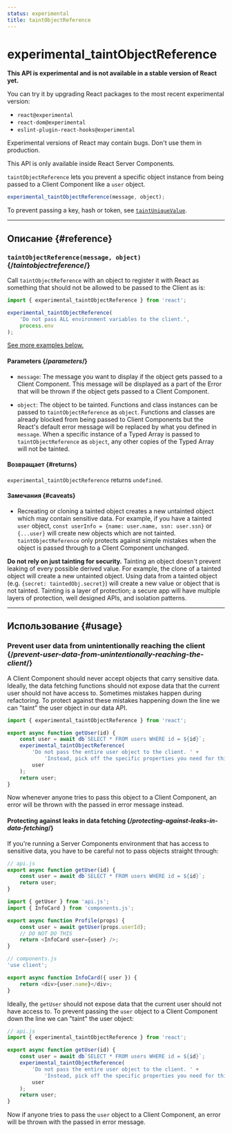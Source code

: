 ```yaml
---
status: experimental
title: taintObjectReference
---
```


# experimental_taintObjectReference

<Wip>

**This API is experimental and is not available in a stable version of React yet.**

You can try it by upgrading React packages to the most recent experimental version:

-   `react@experimental`
-   `react-dom@experimental`
-   `eslint-plugin-react-hooks@experimental`

Experimental versions of React may contain bugs. Don't use them in production.

This API is only available inside React Server Components.

</Wip>

<Intro>

`taintObjectReference` lets you prevent a specific object instance from being passed to a Client Component like a `user` object.

```js
experimental_taintObjectReference(message, object);
```

To prevent passing a key, hash or token, see [`taintUniqueValue`](/reference/react/experimental_taintUniqueValue).

</Intro>

<InlineToc />

---

## Описание {#reference}

### `taintObjectReference(message, object)` {/_taintobjectreference_/}

Call `taintObjectReference` with an object to register it with React as something that should not be allowed to be passed to the Client as is:

```js
import { experimental_taintObjectReference } from 'react';

experimental_taintObjectReference(
    'Do not pass ALL environment variables to the client.',
    process.env
);
```

[See more examples below.](#usage)

#### Parameters {/_parameters_/}

-   `message`: The message you want to display if the object gets passed to a Client Component. This message will be displayed as a part of the Error that will be thrown if the object gets passed to a Client Component.

-   `object`: The object to be tainted. Functions and class instances can be passed to `taintObjectReference` as `object`. Functions and classes are already blocked from being passed to Client Components but the React's default error message will be replaced by what you defined in `message`. When a specific instance of a Typed Array is passed to `taintObjectReference` as `object`, any other copies of the Typed Array will not be tainted.

#### Возвращает {#returns}

`experimental_taintObjectReference` returns `undefined`.

#### Замечания {#caveats}

-   Recreating or cloning a tainted object creates a new untainted object which may contain sensitive data. For example, if you have a tainted `user` object, `const userInfo = {name: user.name, ssn: user.ssn}` or `{...user}` will create new objects which are not tainted. `taintObjectReference` only protects against simple mistakes when the object is passed through to a Client Component unchanged.

<Pitfall>

**Do not rely on just tainting for security.** Tainting an object doesn't prevent leaking of every possible derived value. For example, the clone of a tainted object will create a new untainted object. Using data from a tainted object (e.g. `{secret: taintedObj.secret}`) will create a new value or object that is not tainted. Tainting is a layer of protection; a secure app will have multiple layers of protection, well designed APIs, and isolation patterns.

</Pitfall>

---

## Использование {#usage}

### Prevent user data from unintentionally reaching the client {/_prevent-user-data-from-unintentionally-reaching-the-client_/}

A Client Component should never accept objects that carry sensitive data. Ideally, the data fetching functions should not expose data that the current user should not have access to. Sometimes mistakes happen during refactoring. To protect against these mistakes happening down the line we can "taint" the user object in our data API.

```js
import { experimental_taintObjectReference } from 'react';

export async function getUser(id) {
    const user = await db`SELECT * FROM users WHERE id = ${id}`;
    experimental_taintObjectReference(
        'Do not pass the entire user object to the client. ' +
            'Instead, pick off the specific properties you need for this use case.',
        user
    );
    return user;
}
```

Now whenever anyone tries to pass this object to a Client Component, an error will be thrown with the passed in error message instead.

<DeepDive>

#### Protecting against leaks in data fetching {/_protecting-against-leaks-in-data-fetching_/}

If you're running a Server Components environment that has access to sensitive data, you have to be careful not to pass objects straight through:

```js
// api.js
export async function getUser(id) {
    const user = await db`SELECT * FROM users WHERE id = ${id}`;
    return user;
}
```

```js
import { getUser } from 'api.js';
import { InfoCard } from 'components.js';

export async function Profile(props) {
    const user = await getUser(props.userId);
    // DO NOT DO THIS
    return <InfoCard user={user} />;
}
```

```js
// components.js
'use client';

export async function InfoCard({ user }) {
    return <div>{user.name}</div>;
}
```

Ideally, the `getUser` should not expose data that the current user should not have access to. To prevent passing the `user` object to a Client Component down the line we can "taint" the user object:

```js
// api.js
import { experimental_taintObjectReference } from 'react';

export async function getUser(id) {
    const user = await db`SELECT * FROM users WHERE id = ${id}`;
    experimental_taintObjectReference(
        'Do not pass the entire user object to the client. ' +
            'Instead, pick off the specific properties you need for this use case.',
        user
    );
    return user;
}
```

Now if anyone tries to pass the `user` object to a Client Component, an error will be thrown with the passed in error message.

</DeepDive>

